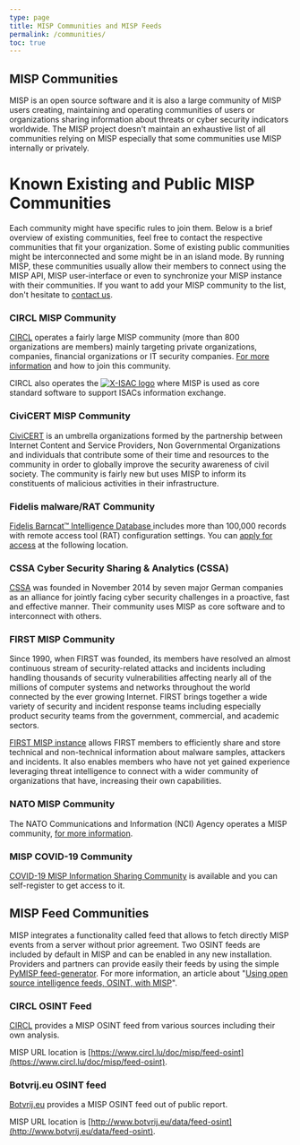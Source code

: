 ```yaml
---
type: page
title: MISP Communities and MISP Feeds
permalink: /communities/
toc: true
---
```


## MISP Communities

MISP is an open source software and it is also a large community of MISP users creating, maintaining and operating communities of users or organizations sharing information about threats or cyber security indicators worldwide. The MISP project doesn't maintain an exhaustive list of all communities relying on MISP especially that some communities use MISP internally or privately.

# Known Existing and Public MISP Communities

Each community might have specific rules to join them. Below is a brief overview of existing communities, feel free to contact the respective communities that fit your organization. Some of existing public communities might be interconnected and some might be in an island mode. By running MISP, these communities usually allow their members to connect using the MISP API, MISP user-interface or even to synchronize your MISP instance with their communities. If you want to add your MISP community to the list, don't hesitate to [contact us](mailto:info@misp-project.org).

### CIRCL MISP Community

[CIRCL](https://www.circl.lu) operates a fairly large MISP community (more than 800 organizations are members) mainly targeting private organizations, companies, financial organizations or IT security companies. [For more information](https://www.circl.lu/services/misp-malware-information-sharing-platform) and how to join this community.

CIRCL also operates the [![X-ISAC logo](/img/x-isac-logo-small.png)](https://www.x-isac.org/) where MISP is used as core standard software to support ISACs information exchange.

### CiviCERT MISP Community

[CiviCERT](https://civicert.org/) is an umbrella organizations formed by the partnership between Internet Content and Service Providers, Non Governmental Organizations and individuals that contribute some of their time and resources to the community in order to globally improve the security awareness of civil society. The community is fairly new but uses MISP to inform its constituents of malicious activities in their infrastructure.

### Fidelis malware/RAT Community

[Fidelis Barncat™ Intelligence Database ](https://www.fidelissecurity.com/resources/fidelis-barncat) includes more than 100,000 records with remote access tool (RAT) configuration settings. You can [apply for access](https://www.fidelissecurity.com/resources/fidelis-barncat) at the following location.

### CSSA Cyber Security Sharing & Analytics (CSSA)

[CSSA](https://www.cssa.de/) was founded in November 2014 by seven major German companies as an alliance for jointly facing cyber security challenges in a proactive, fast and effective manner. Their community uses MISP as core software and to interconnect with others.

### FIRST MISP Community

Since 1990, when FIRST was founded, its members have resolved an almost continuous stream of security-related attacks and incidents including handling thousands of security vulnerabilities affecting nearly all of the millions of computer systems and networks throughout the world connected by the ever growing Internet.  FIRST brings together a wide variety of security and incident response teams including especially product security teams from the government, commercial, and academic sectors.

[FIRST MISP instance](https://www.first.org/global/sigs/information-sharing/misp) allows FIRST members to efficiently share and store technical and non-technical information about malware samples, attackers and incidents. It also enables members who have not yet gained experience leveraging threat intelligence to connect with a wider community of organizations that have, increasing their own capabilities.

### NATO MISP Community

The NATO Communications and Information (NCI) Agency operates a MISP community, [for more information](https://www.ncia.nato.int/Documents/Agency%20publications/Malware%20Information%20Sharing%20Platform%20(MISP).pdf).

### MISP COVID-19 Community

[COVID-19 MISP Information Sharing Community](https://www.misp-project.org/covid-19-misp/) is available and you can self-register to get access to it.

## MISP Feed Communities

MISP integrates a functionality called feed that allows to fetch directly MISP events from a server without prior agreement. Two OSINT feeds are included by default in MISP and can be enabled in any new installation. Providers and partners can provide easily their feeds by using the simple [PyMISP feed-generator](https://github.com/MISP/PyMISP/tree/master/examples/feed-generator). For more information, an article about "[Using open source intelligence feeds, OSINT, with MISP](https://www.vanimpe.eu/2016/03/23/using-open-source-intelligence-osint-with-misp/)".

### CIRCL OSINT Feed

[CIRCL](https://www.circl.lu/) provides a MISP OSINT feed from various sources including their own analysis.

MISP URL location is [https://www.circl.lu/doc/misp/feed-osint](https://www.circl.lu/doc/misp/feed-osint).

### Botvrij.eu OSINT feed

[Botvrij.eu](http://www.botvrij.eu/) provides a MISP OSINT feed out of public report.

MISP URL location is [http://www.botvrij.eu/data/feed-osint](http://www.botvrij.eu/data/feed-osint).
